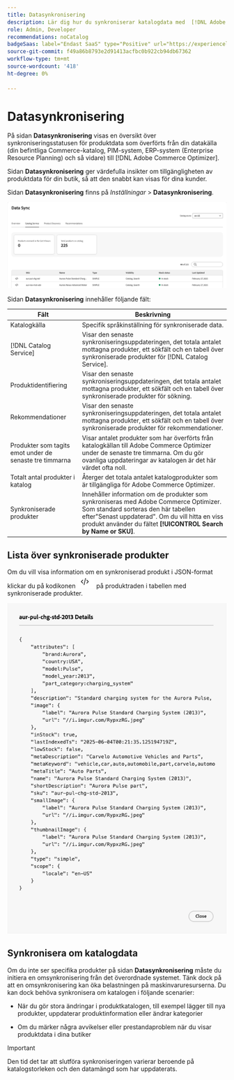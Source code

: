 ```yaml
---
title: Datasynkronisering
description: Lär dig hur du synkroniserar katalogdata med  [!DNL Adobe Commerce Optimizer].
role: Admin, Developer
recommendations: noCatalog
badgeSaas: label="Endast SaaS" type="Positive" url="https://experienceleague.adobe.com/sv/docs/commerce/user-guides/product-solutions" tooltip="Gäller endast Adobe Commerce as a Cloud Service- och Adobe Commerce Optimizer-projekt (SaaS-infrastruktur som hanteras av Adobe)."
source-git-commit: f49a86b8793e2d91413acfbc0b922cb94db67362
workflow-type: tm+mt
source-wordcount: '418'
ht-degree: 0%

---
```


# Datasynkronisering

På sidan **Datasynkronisering** visas en översikt över synkroniseringsstatusen för produktdata som överförts från din datakälla (din befintliga Commerce-katalog, PIM-system, ERP-system (Enterprise Resource Planning) och så vidare) till [!DNL Adobe Commerce Optimizer].

Sidan **Datasynkronisering** ger värdefulla insikter om tillgängligheten av produktdata för din butik, så att den snabbt kan visas för dina kunder.

Sidan **Datasynkronisering** finns på *Inställningar* > **Datasynkronisering**.

![Datasynkronisering](../assets/data-sync.png)

Sidan **Datasynkronisering** innehåller följande fält:

| Fält | Beskrivning |
|--- |--- |
| Katalogkälla | Specifik språkinställning för synkroniserade data. |
| [!DNL Catalog Service] | Visar den senaste synkroniseringsuppdateringen, det totala antalet mottagna produkter, ett sökfält och en tabell över synkroniserade produkter för [!DNL Catalog Service]. |
| Produktidentifiering | Visar den senaste synkroniseringsuppdateringen, det totala antalet mottagna produkter, ett sökfält och en tabell över synkroniserade produkter för sökning. |
| Rekommendationer | Visar den senaste synkroniseringsuppdateringen, det totala antalet mottagna produkter, ett sökfält och en tabell över synkroniserade produkter för rekommendationer. |
| Produkter som tagits emot under de senaste tre timmarna | Visar antalet produkter som har överförts från katalogkällan till Adobe Commerce Optimizer under de senaste tre timmarna. Om du gör ovanliga uppdateringar av katalogen är det här värdet ofta noll. |
| Totalt antal produkter i katalog | Återger det totala antalet katalogprodukter som är tillgängliga för Adobe Commerce Optimizer. |
| Synkroniserade produkter | Innehåller information om de produkter som synkroniseras med Adobe Commerce Optimizer. Som standard sorteras den här tabellen efter&quot;Senast uppdaterad&quot;. Om du vill hitta en viss produkt använder du fältet **[!UICONTROL Search by Name or SKU]**. |

## Lista över synkroniserade produkter

Om du vill visa information om en synkroniserad produkt i JSON-format klickar du på kodikonen ![Kodlänken](../assets/data-sync-details.png) på produktraden i tabellen med synkroniserade produkter.

![Synkroniserad produktinformation](../assets/synced-products.png)

## Synkronisera om katalogdata

Om du inte ser specifika produkter på sidan **Datasynkronisering** måste du initiera en omsynkronisering från det överordnade systemet. Tänk dock på att en omsynkronisering kan öka belastningen på maskinvaruresurserna. Du kan dock behöva synkronisera om katalogen i följande scenarier:

- När du gör stora ändringar i produktkatalogen, till exempel lägger till nya produkter, uppdaterar produktinformation eller ändrar kategorier

- Om du märker några avvikelser eller prestandaproblem när du visar produktdata i dina butiker

>[!IMPORTANT]
>
>Den tid det tar att slutföra synkroniseringen varierar beroende på katalogstorleken och den datamängd som har uppdaterats.

